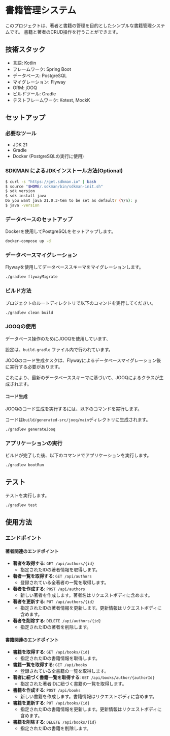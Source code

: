 # 書籍管理システム

このプロジェクトは、著者と書籍の管理を目的としたシンプルな書籍管理システムです。
書籍と著者のCRUD操作を行うことができます。

## 技術スタック
- 言語: Kotlin
- フレームワーク: Spring Boot
- データベース: PostgreSQL
- マイグレーション: Flyway
- ORM: jOOQ
- ビルドツール: Gradle
- テストフレームワーク: Kotest, MockK

## セットアップ

### 必要なツール
- JDK 21
- Gradle
- Docker (PostgreSQLの実行に使用)

### SDKMAN によるJDKインストール方法(Optional)
```sh
$ curl -s "https://get.sdkman.io" | bash
$ source "$HOME/.sdkman/bin/sdkman-init.sh"
$ sdk version
$ sdk install java
Do you want java 21.0.3-tem to be set as default? (Y/n): y
$ java -version
```

### データベースのセットアップ
Dockerを使用してPostgreSQLをセットアップします。

```sh
docker-compose up -d
```

### データベースマイグレーション
Flywayを使用してデータベーススキーマをマイグレーションします。

```sh
./gradlew flywayMigrate
```

### ビルド方法
プロジェクトのルートディレクトリで以下のコマンドを実行してください。

```sh
./gradlew clean build
```

### JOOQの使用
データベース操作のためにJOOQを使用しています、

設定は、`build.gradle` ファイル内で行われています。

JOOQのコード生成タスクは、Flywayによるデータベースマイグレーション後に実行する必要があります。

これにより、最新のデータベーススキーマに基づいて、JOOQによるクラスが生成されます。

#### コード生成
JOOQのコード生成を実行するには、以下のコマンドを実行します。

コードは`build/generated-src/jooq/main`ディレクトリに生成されます。

```sh
./gradlew generateJooq
```

### アプリケーションの実行
ビルドが完了した後、以下のコマンドでアプリケーションを実行します。

```sh
./gradlew bootRun
```

## テスト
テストを実行します。

```sh
./gradlew test
```

## 使用方法
### エンドポイント

#### 著者関連のエンドポイント

- **著者を取得する**: `GET /api/authors/{id}`
	- 指定されたIDの著者情報を取得します。
- **著者一覧を取得する**: `GET /api/authors`
	- 登録されている全著者の一覧を取得します。
- **著者を作成する**: `POST /api/authors`
	- 新しい著者を作成します。著者名はリクエストボディに含めます。
- **著者を更新する**: `PUT /api/authors/{id}`
	- 指定されたIDの著者情報を更新します。更新情報はリクエストボディに含めます。
- **著者を削除する**: `DELETE /api/authors/{id}`
	- 指定されたIDの著者を削除します。

#### 書籍関連のエンドポイント

- **書籍を取得する**: `GET /api/books/{id}`
	- 指定されたIDの書籍情報を取得します。
- **書籍一覧を取得する**: `GET /api/books`
	- 登録されている全書籍の一覧を取得します。
- **著者に紐づく書籍一覧を取得する**: `GET /api/books/author/{authorId}`
	- 指定された著者IDに紐づく書籍の一覧を取得します。
- **書籍を作成する**: `POST /api/books`
	- 新しい書籍を作成します。書籍情報はリクエストボディに含めます。
- **書籍を更新する**: `PUT /api/books/{id}`
	- 指定されたIDの書籍情報を更新します。更新情報はリクエストボディに含めます。
- **書籍を削除する**: `DELETE /api/books/{id}`
	- 指定されたIDの書籍を削除します。
